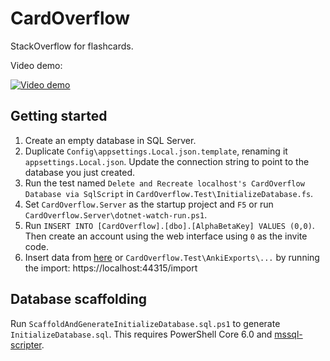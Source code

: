 # CardOverflow

StackOverflow for flashcards.

Video demo:

[![Video demo](https://img.youtube.com/vi/OdNVhK1odA8/maxresdefault.jpg)](https://youtu.be/OdNVhK1odA8)

## Getting started

1. Create an empty database in SQL Server.
2. Duplicate `Config\appsettings.Local.json.template`, renaming it `appsettings.Local.json`. Update the connection string to point to the database you just created.
3. Run the test named `Delete and Recreate localhost's CardOverflow Database via SqlScript` in `CardOverflow.Test\InitializeDatabase.fs`.
4. Set `CardOverflow.Server` as the startup project and `F5` or run `CardOverflow.Server\dotnet-watch-run.ps1`.
5. Run `INSERT INTO [CardOverflow].[dbo].[AlphaBetaKey] VALUES (0,0)`. Then create an account using the web interface using `0` as the invite code.
6. Insert data from [here](https://ankiweb.net/shared/decks/) or `CardOverflow.Test\AnkiExports\...` by running the import: https://localhost:44315/import

## Database scaffolding

Run `ScaffoldAndGenerateInitializeDatabase.sql.ps1` to generate `InitializeDatabase.sql`.
This requires PowerShell Core 6.0 and [mssql-scripter](https://github.com/Microsoft/mssql-scripter).
